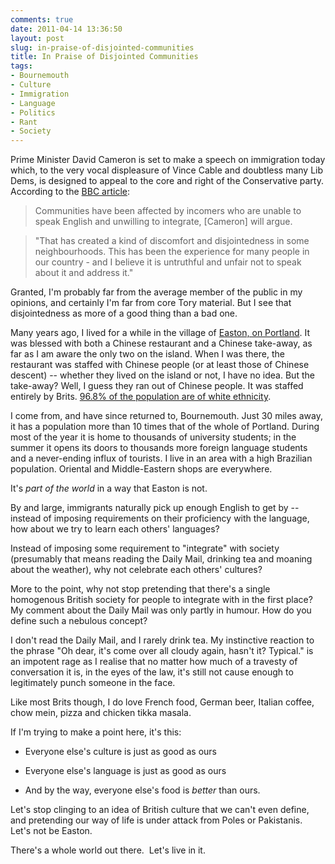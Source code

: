 ```yaml
---
comments: true
date: 2011-04-14 13:36:50
layout: post
slug: in-praise-of-disjointed-communities
title: In Praise of Disjointed Communities
tags:
- Bournemouth
- Culture
- Immigration
- Language
- Politics
- Rant
- Society
---
```


Prime Minister David Cameron is set to make a speech on immigration today which, to the very vocal displeasure of Vince Cable and doubtless many Lib Dems, is designed to appeal to the core and right of the Conservative party. According to the [BBC article](http://www.bbc.co.uk/news/uk-politics-13072509):

> Communities have been affected by incomers who are unable to speak English and unwilling to integrate, [Cameron] will argue. 
> 
> 

> 
> "That has created a kind of discomfort and disjointedness in some neighbourhoods. This has been the experience for many people in our country - and I believe it is untruthful and unfair not to speak about it and address it."

Granted, I'm probably far from the average member of the public in my opinions, and certainly I'm far from core Tory material. But I see that disjointedness as more of a good thing than a bad one.

Many years ago, I lived for a while in the village of [Easton, on Portland](http://en.wikipedia.org/wiki/Villages_of_Portland). It was blessed with both a Chinese restaurant and a Chinese take-away, as far as I am aware the only two on the island. When I was there, the restaurant was staffed with Chinese people (or at least those of Chinese descent) -- whether they lived on the island or not, I have no idea. But the take-away? Well, I guess they ran out of Chinese people. It was staffed entirely by Brits. [96.8% of the population are of white ethnicity](http://www.dorsetforyou.com/index.jsp?articleid=343603).

I come from, and have since returned to, Bournemouth. Just 30 miles away, it has a population more than 10 times that of the whole of Portland. During most of the year it is home to thousands of university students; in the summer it opens its doors to thousands more foreign language students and a never-ending influx of tourists. I live in an area with a high Brazilian population. Oriental and Middle-Eastern shops are everywhere.

It's _part of the world_ in a way that Easton is not.

By and large, immigrants naturally pick up enough English to get by -- instead of imposing requirements on their proficiency with the language, how about we try to learn each others' languages?

Instead of imposing some requirement to "integrate" with society (presumably that means reading the Daily Mail, drinking tea and moaning about the weather), why not celebrate each others' cultures?

More to the point, why not stop pretending that there's a single homogenous British society for people to integrate with in the first place? My comment about the Daily Mail was only partly in humour. How do you define such a nebulous concept?

I don't read the Daily Mail, and I rarely drink tea. My instinctive reaction to the phrase "Oh dear, it's come over all cloudy again, hasn't it? Typical." is an impotent rage as I realise that no matter how much of a travesty of conversation it is, in the eyes of the law, it's still not cause enough to legitimately punch someone in the face.

Like most Brits though, I do love French food, German beer, Italian coffee, chow mein, pizza and chicken tikka masala.

If I'm trying to make a point here, it's this:  

  * Everyone else's culture is just as good as ours
  

  * Everyone else's language is just as good as ours
  

  * And by the way, everyone else's food is _better_ than ours.
  

Let's stop clinging to an idea of British culture that we can't even define, and pretending our way of life is under attack from Poles or Pakistanis.  Let's not be Easton.

There's a whole world out there.  Let's live in it.  


